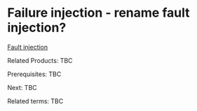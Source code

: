# Failure injection - rename fault injection?

[Fault injection](https://en.wikipedia.org/wiki/Fault_injection) 

Related Products: TBC

Prerequisites: TBC

Next: TBC

Related terms: TBC
